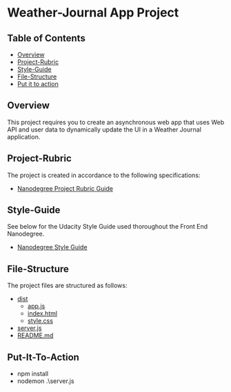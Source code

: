# Weather-Journal App Project

## Table of Contents

* [Overview](#overview)
* [Project-Rubric](#project-rubric)
* [Style-Guide](#style-guide)
* [File-Structure](#file-structure)
* [Put it to action](#Put-it-to-action)

## Overview

This project requires you to create an asynchronous web app that uses Web API and user data to dynamically update the UI in a Weather Journal application.


## Project-Rubric

The project is created in accordance to the following specifications:

* [Nanodegree Project Rubric Guide](https://review.udacity.com/#!/rubrics/2655/view/)


## Style-Guide

See below for the Udacity Style Guide used thoroughout the Front End Nanodegree.

* [Nanodegree Style Guide](http://udacity.github.io/frontend-nanodegree-styleguide/)


## File-Structure

The project files are structured as follows:

 * [dist](./dist)
   * [app.js](./dist/app.js)
   * [index.html](./dist/index.html)
   * [style.css](./dist/style.css)
 * [server.js](./server.js)
 * [README.md](./README.md)

## Put-It-To-Action
- npm install
- nodemon .\server.js
